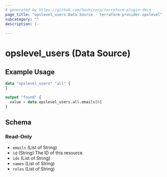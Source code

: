 ```yaml
---
# generated by https://github.com/hashicorp/terraform-plugin-docs
page_title: "opslevel_users Data Source - terraform-provider-opslevel"
subcategory: ""
description: |-
  
---
```


# opslevel_users (Data Source)



## Example Usage

```terraform
data "opslevel_users" "all" {
}

output "found" {
  value = data.opslevel_users.all.emails[0]
}
```

<!-- schema generated by tfplugindocs -->
## Schema

### Read-Only

- `emails` (List of String)
- `id` (String) The ID of this resource.
- `ids` (List of String)
- `names` (List of String)
- `roles` (List of String)


